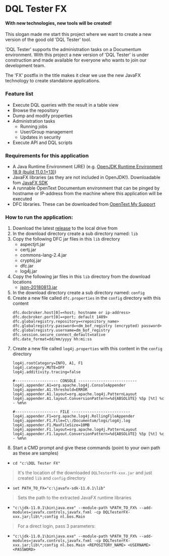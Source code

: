 # DQL Tester FX
#### With new technologies, new tools will be created!
This slogan made me start this project where we want to create a new version of the good old 'DQL Tester' tool.

'DQL Tester' supports the administration tasks on a Documentum environment. With this project a new version of 'DQL Tester' is under construction and made available for everyone who wants to join our development team.

The 'FX' postfix in the title makes it clear we use the new JavaFX technology to create standalone applications. 

### Feature list
* Execute DQL queries with the result in a table view
* Browse the repository
* Dump and modify properties
* Administration tasks
    * Running jobs
    * User/Group management
    * Updates in security
* Execute API and DQL scripts
     

### Requirements for this application
* A Java Runtime Environment (JRE) (e.g. [OpenJDK Runtime Environment 18.9 (build 11.0.1+13)](https://jdk.java.net/))
* JavaFX libraries (as they are not included in OpenJDK!). Downloadable fom [JavaFX SDK](https://gluonhq.com/products/javafx/)
* A runnable OpenText Documentum environment that can be pinged by hostname or IP-address from the machine where this application will be executed
* DFC libraries. These can be downloaded from [OpenText My Support](https://mysupport.opentext.com)

### How to run the application:
1. Download the latest [release](https://github.com/HetBenkt/DQL-Tester-FX/releases) to the local drive from
2. In the download directory create a sub directory named: `lib`
3. Copy the following DFC jar files in this `lib` directory
    * aspectjrt.jar
    * certj.jar
    * commons-lang-2.4.jar
    * cryptoj.jar
    * dfc.jar
    * log4j.jar
4. Copy the following jar files in this `lib` directory from the download locations
    * [json-20180813.jar](http://central.maven.org/maven2/org/json/json/20180813/json-20180813.jar)
5. In the download directory create a sub directory named: `config`
6. Create a new file called `dfc.properties` in the `config` directory with this content
    ```
    dfc.docbroker.host[0]=<host; hostname or ip-address>
    dfc.docbroker.port[0]=<port; default 1489>
    dfc.globalregistry.repository=<repository_name>
    dfc.globalregistry.password=<dm_bof_registry (encrypted) password>
    dfc.globalregistry.username=dm_bof_registry
    dfc.session.secure_connect_default=native
    dfc.date_format=dd/mm/yyyy hh:mi:ss
    ```
7. Create a new file called `log4j.properties` with this content in the `config` directory
    ```
    log4j.rootCategory=INFO, A1, F1
    log4j.category.MUTE=OFF
    log4j.additivity.tracing=false
    
    #------------------- CONSOLE --------------------------
    log4j.appender.A1=org.apache.log4j.ConsoleAppender
    log4j.appender.A1.threshold=ERROR
    log4j.appender.A1.layout=org.apache.log4j.PatternLayout
    log4j.appender.A1.layout.ConversionPattern=%d{ABSOLUTE} %5p [%t] %c - %m%n
    
    #------------------- FILE --------------------------
    log4j.appender.F1=org.apache.log4j.RollingFileAppender
    log4j.appender.F1.File=C\:/Documentum/logs/log4j.log
    log4j.appender.F1.MaxFileSize=10MB
    log4j.appender.F1.layout=org.apache.log4j.PatternLayout
    log4j.appender.F1.layout.ConversionPattern=%d{ABSOLUTE} %5p [%t] %c - %m%n
    ```
9. Start a CMD prompt and give these commands (point to your own path as these are samples)
* `cd "c:\DQL Tester FX"`
>It's the location of the downloaded `DQLTesterFX-xxx.jar` and just created `lib` and `config` directory
* `set PATH_TO_FX="c:\javafx-sdk-11.0.1\lib"`
>Sets the path to the extracted JavaFX runtime libraries
* `"c:\jdk-11.0.1\bin\java.exe" --module-path %PATH_TO_FX% --add-modules=javafx.controls,javafx.fxml -cp DQLTesterFX-xxx.jar;lib\*;config nl.bos.Main`
>For a direct login, pass 3 parameters: 
* `"c:\jdk-11.0.1\bin\java.exe" --module-path %PATH_TO_FX% --add-modules=javafx.controls,javafx.fxml -cp DQLTesterFX-xxx.jar;lib\*;config nl.bos.Main <REPOSITORY_NAME> <USERNAME> <PASSWORD>`